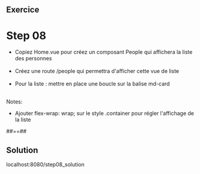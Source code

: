 <!-- .slide: class="sfeir-bg-pink exercice" -->
## Exercice
<h1>Step 08</h1>
<ul>
    <li>Copiez Home.vue pour créez un composant People qui affichera la liste des personnes</li><br>
    <li>Créez une route /people qui permettra d'afficher cette vue de liste</li><br>
    <li>Pour la liste : mettre en place une boucle sur la balise md-card</li><br>
</ul>

Notes:
- Ajouter flex-wrap: wrap; sur le style .container pour régler l'affichage de la liste

##==##

<!-- .slide: class="sfeir-bg-blue exercice" -->
## Solution
<span class="full-center">localhost:8080/step08_solution</span>

